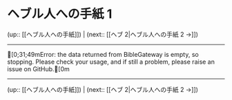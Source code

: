 # ヘブル人への手紙 1

(up:: [[ヘブル人への手紙]]) | (next:: [[ヘブ 2|ヘブル人への手紙 2 →]])

***
[0;31;49mError: the data returned from BibleGateway is empty, so stopping. Please check your usage, and if still a problem, please raise an issue on GitHub.[0m

***

(up:: [[ヘブル人への手紙]]) | (next:: [[ヘブ 2|ヘブル人への手紙 2 →]])
